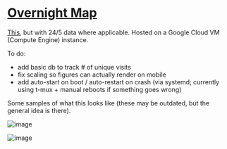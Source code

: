 # [Overnight Map](https://www.247map.app)

[This](https://finviz.com/map.ashx), but with 24/5 data where applicable. Hosted on a Google Cloud VM (Compute Engine) instance.

To do:
- add basic db to track # of unique visits
- fix scaling so figures can actually render on mobile
- add auto-start on boot / auto-restart on crash (via systemd; currently using t-mux + manual reboots if something goes wrong)

Some samples of what this looks like (these may be outdated, but the general idea is there).

![image](https://github.com/user-attachments/assets/29f388d5-c883-4322-8f7a-cf39875b97ff)


![image](https://github.com/user-attachments/assets/a061112e-0a63-419a-93c5-5c64ee9fd3c1)
